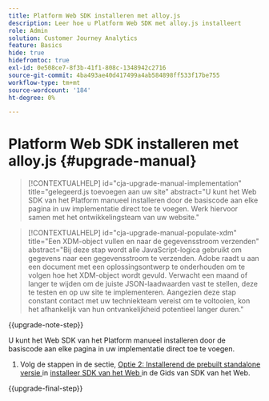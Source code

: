 ```yaml
---
title: Platform Web SDK installeren met alloy.js
description: Leer hoe u Platform Web SDK met alloy.js installeert
role: Admin
solution: Customer Journey Analytics
feature: Basics
hide: true
hidefromtoc: true
exl-id: 0e508ce7-8f3b-41f1-808c-1348942c2716
source-git-commit: 4ba493ae40d417499a4ab584898ff533f17be755
workflow-type: tm+mt
source-wordcount: '184'
ht-degree: 0%

---
```


# Platform Web SDK installeren met alloy.js {#upgrade-manual}

<!-- markdownlint-disable MD034 -->

>[!CONTEXTUALHELP]
>id="cja-upgrade-manual-implementation"
>title="gelegeerd.js toevoegen aan uw site"
>abstract="U kunt het Web SDK van het Platform manueel installeren door de basiscode aan elke pagina in uw implementatie direct toe te voegen. Werk hiervoor samen met het ontwikkelingsteam van uw website."

<!-- markdownlint-enable MD034 -->

<!-- markdownlint-disable MD034 -->

>[!CONTEXTUALHELP]
>id="cja-upgrade-manual-populate-xdm"
>title="Een XDM-object vullen en naar de gegevensstroom verzenden"
>abstract="Bij deze stap wordt alle JavaScript-logica gebruikt om gegevens naar een gegevensstroom te verzenden. Adobe raadt u aan een document met een oplossingsontwerp te onderhouden om te volgen hoe het XDM-object wordt gevuld. Verwacht een maand of langer te wijden om de juiste JSON-laadwaarden vast te stellen, deze te testen en op uw site te implementeren. Aangezien deze stap constant contact met uw techniekteam vereist om te voltooien, kon het afhankelijk van hun ontvankelijkheid potentieel langer duren."

<!-- markdownlint-enable MD034 -->

{{upgrade-note-step}}

U kunt het Web SDK van het Platform manueel installeren door de basiscode aan elke pagina in uw implementatie direct toe te voegen.

1. Volg de stappen in de sectie, [ Optie 2: Installerend de prebuilt standalone versie ](https://experienceleague.adobe.com/en/docs/experience-platform/edge/fundamentals/installing-the-sdk#option-2-installing-the-prebuilt-standalone-version) in [ installeer SDK van het Web ](https://experienceleague.adobe.com/en/docs/experience-platform/edge/fundamentals/installing-the-sdk) in de Gids van SDK van het Web.

{{upgrade-final-step}}


